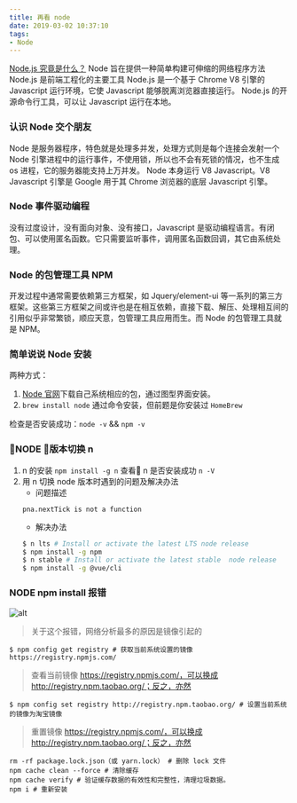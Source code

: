 ```yaml
---
title: 再看 node
date: 2019-03-02 10:37:10
tags:
- Node
---
```

[Node.js 究竟是什么？](https://www.ibm.com/developerworks/cn/opensource/os-nodejs/)
Node 旨在提供一种简单构建可伸缩的网络程序方法
Node.js 是前端工程化的主要工具
Node.js 是一个基于 Chrome V8 引擎的 Javascript 运行环境，它使 Javascript 能够脱离浏览器直接运行。
Node.js 的开源命令行工具，可以让 Javascript 运行在本地。
### 认识 Node 交个朋友
Node 是服务器程序，特色就是处理多并发，处理方式则是每个连接会发射一个 Node 引擎进程中的运行事件，不使用锁，所以也不会有死锁的情况，也不生成 os 进程，它的服务器能支持上万并发。
Node 本身运行 V8 Javascript。V8 Javascript 引擎是 Google 用于其 Chrome 浏览器的底层 Javascript 引擎。
### Node 事件驱动编程
没有过度设计，没有面向对象、没有接口，Javascript 是驱动编程语言。有闭包、可以使用匿名函数。它只需要监听事件，调用匿名函数回调，其它由系统处理。
### Node 的包管理工具 NPM
开发过程中通常需要依赖第三方框架，如 Jquery/element-ui 等一系列的第三方框架。这些第三方框架之间或许也是在相互依赖，直接下载、解压、处理相互间的引用似乎非常繁锁，顺应天意，包管理工具应用而生。而 Node 的包管理工具就是 NPM。
### 简单说说 Node 安装
两种方式：
1.  [Node 官网](http://nodejs.cn/download/)下载自己系统相应的包，通过图型界面安装。
2.  `brew install node` 通过命令安装，但前题是你安装过 `HomeBrew`

检查是否安装成功：`node -v` && `npm -v`
### NODE 版本切换 n
1.  n 的安装 `npm install -g n`
    查看 n 是否安装成功 `n -V`
2.  用 n 切换 node 版本时遇到的问题及解决办法
    * 问题描述
    ```
    pna.nextTick is not a function
    ```
    * 解决办法
    ```bash
    $ n lts # Install or activate the latest LTS node release
    $ npm install -g npm
    $ n stable # Install or activate the latest stable  node release
    $ npm install -g @vue/cli
    ```

### NODE npm install 报错
![alt](/images/node/node_error_decies.png)
> 关于这个报错，网络分析最多的原因是镜像引起的

```
$ npm config get registry # 获取当前系统设置的镜像
https://registry.npmjs.com/
```
> 查看当前镜像 https://registry.npmjs.com/，可以换成 http://registry.npm.taobao.org/；反之，亦然

```
$ npm config set registry http://registry.npm.taobao.org/ # 设置当前系统的镜像为淘宝镜像
```

> 重置镜像 https://registry.npmjs.com/，可以换成 http://registry.npm.taobao.org/；反之，亦然

```
rm -rf package.lock.json（或 yarn.lock） # 删除 lock 文件
npm cache clean --force # 清除缓存
npm cache verify # 验证缓存数据的有效性和完整性，清理垃圾数据。
npm i # 重新安装
```

